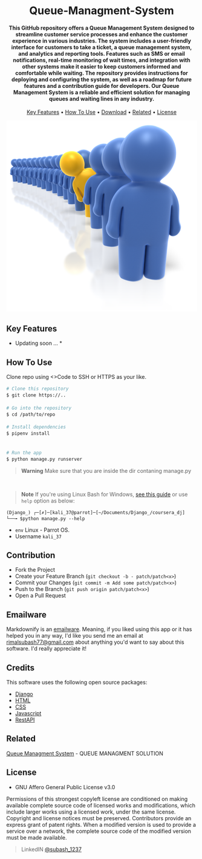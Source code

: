 
<h1 align="center">
  <br>
  Queue-Managment-System
  <br>
</h1>

<h4 align="center">This GitHub repository offers a Queue Management System designed to streamline customer service processes and enhance the customer experience in various industries. The system includes a user-friendly interface for customers to take a ticket, a queue management system, and analytics and reporting tools. Features such as SMS or email notifications, real-time monitoring of wait times, and integration with other systems make it easier to keep customers informed and comfortable while waiting. The repository provides instructions for deploying and configuring the system, as well as a roadmap for future features and a contribution guide for developers. Our Queue Management System is a reliable and efficient solution for managing queues and waiting lines in any industry.</h4>

<p align="center">
  <a href="#key-features">Key Features</a> •
  <a href="#how-to-use">How To Use</a> •
  <a href="#download">Download</a> •
  <a href="#related">Related</a> •
  <a href="#license">License</a>
</p>

![Queue Management System](queue.jpeg "Queue Management System")



## Key Features

* Updating soon ... *

## How To Use

Clone repo using <>Code to SSH or HTTPS as your like.

```bash
# Clone this repository
$ git clone https://..

# Go into the repository
$ cd /path/to/repo

# Install dependencies
$ pipenv install


# Run the app
$ python manage.py runserver

```

> **Warning** 
> Make sure that you are inside the dir contaning manage.py
<br>

> **Note**
> If you're using Linux Bash for Windows, [see this guide](https://docs.djangoproject.com/en/4.1/topics/install/) or use `help` option as below:

    (Django_) ┌─[✗]─[kali_37@parrot]─[~/Documents/Django_/coursera_dj]
    └──╼ $python manage.py --help

- `env`  Linux - Parrot OS.
- Username `kali_37`



## Contribution

- Fork the Project
- Create your Feature Branch (`git checkout -b - patch/patch<x>`)
- Commit your Changes (`git commit -m Add some patch/patch<x>`)
- Push to the Branch (`git push origin patch/patch<x>`)
- Open a Pull Request

## Emailware

Markdownify is an [emailware](https://en.wiktionary.org/wiki/emailware). Meaning, if you liked using this app or it has helped you in any way, I'd like you send me an email at <rimalsubash77@gmail.com> about anything you'd want to say about this software. I'd really appreciate it!

## Credits

This software uses the following open source packages:


- [Django](https://github.com/django/django)
- [HTML](#)
- [CSS](#)
- [Javascript](https://github.com/topics/javascript)
- [RestAPI](https://docs.github.com/en/rest?apiVersion=2022-11-28)


## Related

[Queue Managment System](https://www.qmatic.com/) - QUEUE MANAGMENT SOLUTION

## License

- GNU Affero General Public License v3.0


Permissions of this strongest copyleft license are conditioned on making available complete source code of licensed works and modifications, which include larger works using a licensed work, under the same license. Copyright and license notices must be preserved. Contributors provide an express grant of patent rights. When a modified version is used to provide a service over a network, the complete source code of the modified version must be made available.



> LinkedIN [@subash_1237](https://www.linkedin.com/in/subash-rimal-42b555229/)






<section class="relative flex items-center justify-center overflow-hidden min-h-120 flex-none" style="background-image: url(&quot;https://images.unsplash.com/photo-1528867673193-aed5a6f9fbc0?crop=entropy&amp;cs=tinysrgb&amp;fit=max&amp;fm=jpg&amp;ixid=MnwyNjI5NjF8MHwxfHNlYXJjaHw2fHxRdWV1ZXxlbnwwfHx8fDE2Nzg0Njk4MTA&amp;ixlib=rb-4.0.3&amp;q=80&amp;w=1080&quot;); background-position: center center; background-size: cover;"></section>